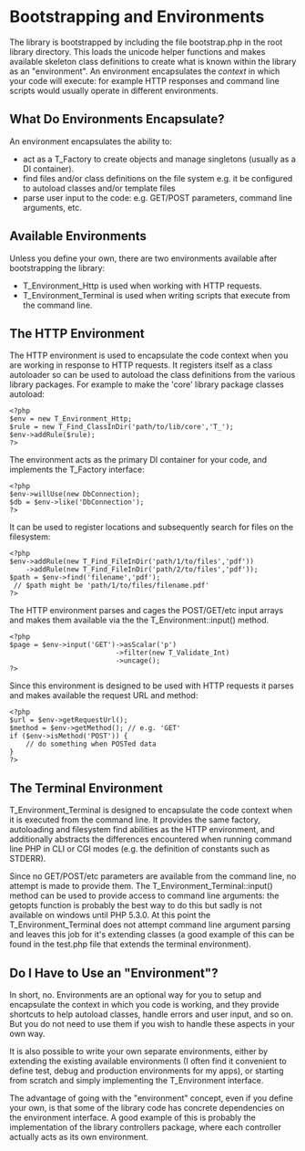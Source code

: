 Bootstrapping and Environments
==============================

The library is bootstrapped by including the file bootstrap.php in the root library directory. This loads the unicode helper functions and makes available skeleton class definitions to create what is known within the library as an "environment". An environment encapsulates the *context* in which your code will execute: for example HTTP responses and command line scripts would usually operate in different environments.

What Do Environments Encapsulate?
---------------------------------

An environment encapsulates the ability to:

* act as a T_Factory to create objects and manage singletons (usually as a DI container).
* find files and/or class definitions on the file system e.g. it be configured to autoload classes and/or template files
* parse user input to the code: e.g. GET/POST parameters, command line arguments, etc.

Available Environments
----------------------

Unless you define your own, there are two environments available after bootstrapping the library:

* T_Environment_Http is used when working with HTTP requests.
* T_Environment_Terminal is used when writing scripts that execute from the command line.

The HTTP Environment
--------------------

The HTTP environment is used to encapsulate the code context when you are working in response to HTTP requests. It registers itself as a class autoloader so can be used to autoload the class definitions from the various library packages. For example to make the 'core' library package classes autoload:

    <?php
    $env = new T_Environment_Http;
    $rule = new T_Find_ClassInDir('path/to/lib/core','T_');
    $env->addRule($rule);
    ?>

The environment acts as the primary DI container for your code, and implements the T_Factory interface:

    <?php
    $env->willUse(new DbConnection);
    $db = $env->like('DbConnection');
    ?>

It can be used to register locations and subsequently search for files on the filesystem:

    <?php
    $env->addRule(new T_Find_FileInDir('path/1/to/files','pdf'))
        ->addRule(new T_Find_FileInDir('path/2/to/files','pdf'));
    $path = $env->find('filename','pdf');
     // $path might be 'path/1/to/files/filename.pdf'
    ?>

The HTTP environment parses and cages the POST/GET/etc input arrays and makes them available via the the T_Environment::input() method.

    <?php
    $page = $env->input('GET')->asScalar('p')
                              ->filter(new T_Validate_Int)
                              ->uncage();
    ?>

Since this environment is designed to be used with HTTP requests it parses and makes available the request URL and method:

    <?php
    $url = $env->getRequestUrl();
    $method = $env->getMethod(); // e.g. 'GET'
    if ($env->isMethod('POST')) {
        // do something when POSTed data
    }
    ?>

The Terminal Environment
------------------------

T_Environment_Terminal is designed to encapsulate the code context when it is executed from the command line. It provides the same factory, autoloading and filesystem find abilities as the HTTP environment, and additionally abstracts the differences encountered when running command line PHP in CLI or CGI modes (e.g. the definition of constants such as STDERR).

Since no GET/POST/etc parameters are available from the command line, no attempt is made to provide them. The T_Environment_Terminal::input() method can be used to provide access to command line arguments: the getopts function is probably the best way to do this but sadly is not available on windows until PHP 5.3.0. At this point the T_Environment_Terminal does not attempt command line argument parsing and leaves this job for it's extending classes (a good example of this can be found in the test.php file that extends the terminal environment).

Do I Have to Use an "Environment"?
----------------------------------

In short, no. Environments are an optional way for you to setup and encapsulate the context in which you code is working, and they provide shortcuts to help autoload classes, handle errors and user input, and so on. But you do not need to use them if you wish to handle these aspects in your own way.

It is also possible to write your own separate environments, either by extending the existing available environments (I often find it convenient to define test, debug and production environments for my apps), or starting from scratch and simply implementing the T_Environment interface.

The advantage of going with the "environment" concept, even if you define your own, is that some of the library code has concrete dependencies on the environment interface. A good example of this is probably the implementation of the library controllers package, where each controller actually acts as its own environment.
